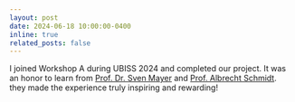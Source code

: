 ```yaml
---
layout: post
date: 2024-06-18 10:00:00-0400
inline: true
related_posts: false
---
```


I joined Workshop A during UBISS 2024 and completed our project. It was an honor to learn from [Prof. Dr. Sven Mayer](https://sven-mayer.com/) and [Prof. Albrecht Schmidt](https://uni.ubicomp.net/as/). they made the experience truly inspiring and rewarding!